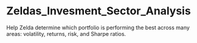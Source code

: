 # Zeldas_Invesment_Sector_Analysis
Help Zelda determine which portfolio is performing the best across many areas: volatility, returns, risk, and Sharpe ratios.
